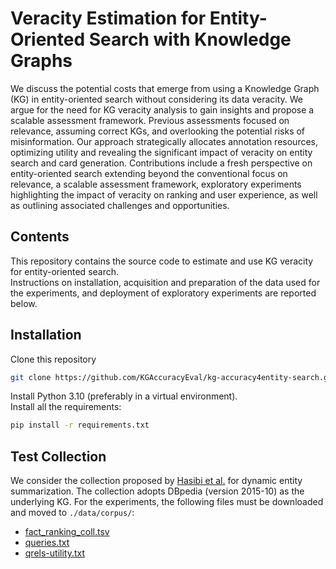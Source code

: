 # Veracity Estimation for Entity-Oriented Search with Knowledge Graphs
We discuss the potential costs that emerge from using a Knowledge Graph (KG) in entity-oriented search without considering its data veracity. We argue for the need for KG veracity analysis to gain insights and propose a scalable assessment framework. Previous assessments focused on relevance, assuming correct KGs, and overlooking the potential risks of misinformation. Our approach strategically allocates annotation resources, optimizing utility and revealing the significant impact of veracity on entity search and card generation. Contributions include a fresh perspective on entity-oriented search extending beyond the conventional focus on relevance, a scalable assessment framework, exploratory experiments highlighting the impact of veracity on ranking and user experience, as well as outlining associated challenges and opportunities.

## Contents

This repository contains the source code to estimate and use KG veracity for entity-oriented search. <br>
Instructions on installation, acquisition and preparation of the data used for the experiments, and deployment of exploratory experiments are reported below.

## Installation 

Clone this repository

```bash
git clone https://github.com/KGAccuracyEval/kg-accuracy4entity-search.git
```

Install Python 3.10 (preferably in a virtual environment). <br>
Install all the requirements:

```bash
pip install -r requirements.txt
```

## Test Collection 

We consider the collection proposed by [Hasibi et al.](http://hasibi.com/files/sigir2017-dynes.pdf) for dynamic entity summarization. The collection adopts DBpedia (version 2015-10) as the underlying KG. For the experiments, the following files must be downloaded and moved to ```./data/corpus/```: <br>
- [fact_ranking_coll.tsv](https://github.com/iai-group/DynamicEntitySummarization-DynES/blob/master/data/fact_ranking_coll.tsv)
- [queries.txt](https://github.com/iai-group/DynamicEntitySummarization-DynES/blob/master/data/queries.txt)
- [qrels-utility.txt](https://github.com/iai-group/DynamicEntitySummarization-DynES/blob/master/data/qrels-utility.txt)
